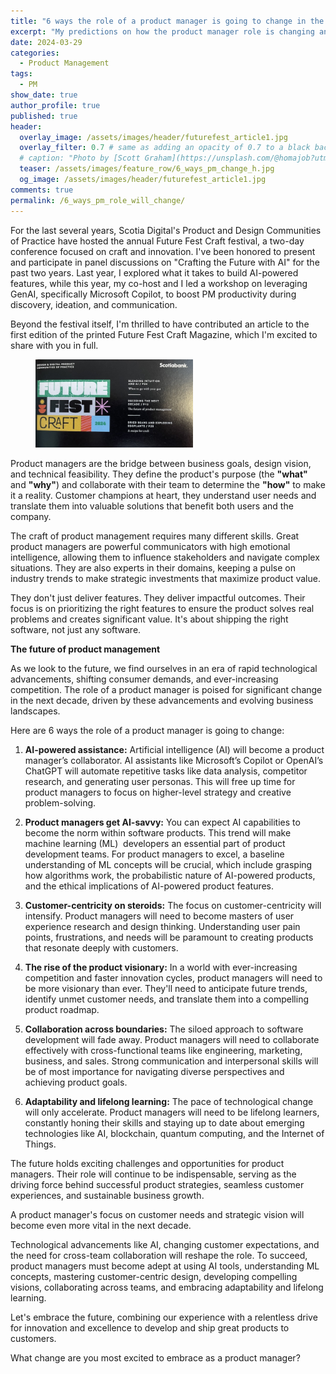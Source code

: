 ```yaml
---
title: "6 ways the role of a product manager is going to change in the next decade"
excerpt: "My predictions on how the product manager role is changing and how you can adapt to build the products of the future."
date: 2024-03-29
categories:
  - Product Management
tags:
  - PM
show_date: true
author_profile: true
published: true
header:
  overlay_image: /assets/images/header/futurefest_article1.jpg
  overlay_filter: 0.7 # same as adding an opacity of 0.7 to a black background
  # caption: "Photo by [Scott Graham](https://unsplash.com/@homajob?utm_content=creditCopyText&utm_medium=referral&utm_source=unsplash) on [**Unsplash**](https://unsplash.com/photos/person-holding-pencil-near-laptop-computer-5fNmWej4tAA?utm_content=creditCopyText&utm_medium=referral&utm_source=unsplash)"
  teaser: /assets/images/feature_row/6_ways_pm_change_h.jpg
  og_image: /assets/images/header/futurefest_article1.jpg
comments: true
permalink: /6_ways_pm_role_will_change/
---  
```

For the last several years, Scotia Digital's Product and Design Communities of Practice have hosted the annual Future Fest Craft festival, a two-day conference focused on craft and innovation. I've been honored to present and participate in panel discussions on "Crafting the Future with AI" for the past two years. Last year, I explored what it takes to build AI-powered features, while this year, my co-host and I led a workshop on leveraging GenAI, specifically Microsoft Copilot, to boost PM productivity during discovery, ideation, and communication.

Beyond the festival itself, I'm thrilled to have contributed an article to the first edition of the printed Future Fest Craft Magazine, which I'm excited to share with you in full.

<figure style="width: 50%" class="align-right">
  <img src="/assets/images/feature_row/futurefest_mainpage.jpg" alt="ScotiaBank Digital - Future Fest Craft 2024 Magazine">
</figure>



Product managers are the bridge between business goals, design vision, and technical feasibility. They define the product's purpose (the **"what"** and **"why"**) and collaborate with their team to determine the **"how"** to make it a reality. Customer champions at heart, they understand user needs and translate them into valuable solutions that benefit both users and the company.

The craft of product management requires many different skills. Great product managers are powerful communicators with high emotional intelligence, allowing them to influence stakeholders and navigate complex situations. They are also experts in their domains, keeping a pulse on industry trends to make strategic investments that maximize product value.

They don't just deliver features. They deliver impactful outcomes. Their focus is on prioritizing the right features to ensure the product solves real problems and creates significant value. It's about shipping the right software, not just any software.

**The future of product management**

As we look to the future, we find ourselves in an era of rapid technological advancements, shifting consumer demands, and ever-increasing competition. The role of a product manager is poised for significant change in the next decade, driven by these advancements and evolving business landscapes.

Here are 6 ways the role of a product manager is going to change:

1. **AI-powered assistance:** Artificial intelligence (AI) will become a product manager’s collaborator. AI assistants like Microsoft’s Copilot or OpenAI’s ChatGPT will automate repetitive tasks like data analysis, competitor research, and generating user personas. This will free up time for product managers to focus on higher-level strategy and creative problem-solving.

2. **Product managers get AI-savvy:** You can expect AI capabilities to become the norm within software products. This trend will make machine learning (ML)  developers an essential part of product development teams. For product managers to excel, a baseline understanding of ML concepts will be crucial, which include grasping how algorithms work, the probabilistic nature of AI-powered products, and the ethical implications of AI-powered product features.

3. **Customer-centricity on steroids:** The focus on customer-centricity will intensify. Product managers will need to become masters of user experience research and design thinking. Understanding user pain points, frustrations, and needs will be paramount to creating products that resonate deeply with customers.

4. **The rise of the product visionary:** In a world with ever-increasing competition and faster innovation cycles, product managers will need to be more visionary than ever. They'll need to anticipate future trends, identify unmet customer needs, and translate them into a compelling product roadmap.

5. **Collaboration across boundaries:** The siloed approach to software development will fade away. Product managers will need to collaborate effectively with cross-functional teams like engineering, marketing, business, and sales. Strong communication and interpersonal skills will be of most importance for navigating diverse perspectives and achieving product goals.

6. **Adaptability and lifelong learning:** The pace of technological change will only accelerate. Product managers will need to be lifelong learners, constantly honing their skills and staying up to date about emerging technologies like AI, blockchain, quantum computing, and the Internet of Things.

The future holds exciting challenges and opportunities for product managers. Their role will continue to be indispensable, serving as the driving force behind successful product strategies, seamless customer experiences, and sustainable business growth.

A product manager's focus on customer needs and strategic vision will become even more vital in the next decade.

Technological advancements like AI, changing customer expectations, and the need for cross-team collaboration will reshape the role. To succeed, product managers must become adept at using AI tools, understanding ML concepts, mastering customer-centric design, developing compelling visions, collaborating across teams, and embracing adaptability and lifelong learning.

Let's embrace the future, combining our experience with a relentless drive for innovation and excellence to develop and ship great products to customers.

What change are you most excited to embrace as a product manager?